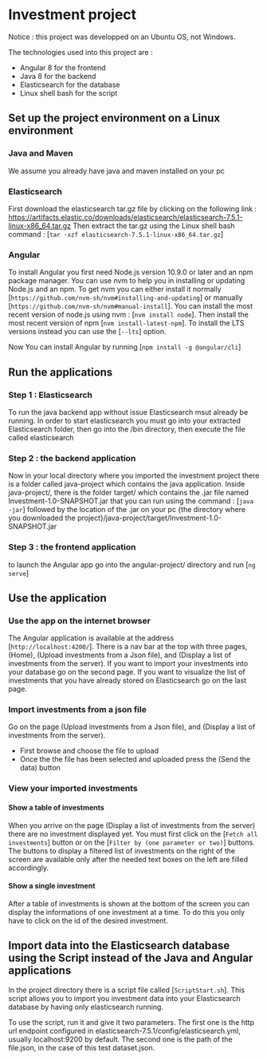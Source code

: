 # Investment project

Notice : this project was developped on an Ubuntu OS, not Windows.

The technologies used into this project are :
* Angular 8 for the frontend
* Java 8 for the backend
* Elasticsearch for the database
* Linux shell bash for the script

## Set up the project environment on a Linux environment

### Java and Maven
We assume you already have java and maven installed on your pc

### Elasticsearch
First download the elasticsearch tar.gz file by clicking on the following link : https://artifacts.elastic.co/downloads/elasticsearch/elasticsearch-7.5.1-linux-x86_64.tar.gz
Then extract the tar.gz using the Linux shell bash command : [`tar -xzf elasticsearch-7.5.1-linux-x86_64.tar.gz`]

### Angular
To install Angular you first need Node.js version 10.9.0 or later and an npm package manager.
You can use nvm to help you in installing or updating Node.js and an npm.
To get nvm you can either install it normally [`https://github.com/nvm-sh/nvm#installing-and-updating`] or manually [`https://github.com/nvm-sh/nvm#manual-install`].
You can install the most recent version of node.js using nvm : [`nvm install node`].
Then install the most recent version of npm [`nvm install-latest-npm`].
To install the LTS versions instead you can use the [`--lts`] option.

Now You can install Angular by running [`npm install -g @angular/cli`]

## Run the applications

### Step 1 : Elasticsearch
To run the java backend app without issue Elasticsearch msut already be running. In order to start elasticsearch you must go into your extracted Elasticsearch folder, then go into the /bin directory, then execute the file called elasticsearch

### Step 2 : the backend application
Now in your local directory where you imported the investment project there is a folder called java-project which contains the java application. Inside java-project/, there is the folder target/ which contains the .jar file named Investment-1.0-SNAPSHOT.jar that you can run using the command : [`java -jar`] followed by the location of the .jar on your pc \{the directory where you downloaded the project\}/java-project/target/Investment-1.0-SNAPSHOT.jar

### Step 3 : the frontend application
to launch the Angular app go into the angular-project/ directory and run [`ng serve`]

## Use the application

### Use the app on the internet browser

The Angular application is available at the address [`http://localhost:4200/`].
There is a nav bar at the top with three pages, (Home), (Upload investments from a Json file), and (Display a list of investments from the server). If you want to import your investments into your database go on the second page. If you want to visualize the list of investments that you have already stored on Elasticsearch go on the last page.

### Import investments from a json file

Go on the page (Upload investments from a Json file), and (Display a list of investments from the server).
* First browse and choose the file to upload
* Once the the file has been selected and uploaded press the (Send the data) button

### View your imported investments

#### Show a table of investments

When you arrive on the page (Display a list of investments from the server) there are no investment displayed yet. You must first click on the [`Fetch all investments`] button or on the [`Filter by (one parameter or two)`] buttons.
The buttons to display a filtered list of investments on the right of the screen are available only after the needed text boxes on the left are filled accordingly.

#### Show a single investment

After a table of investments is shown at the bottom of the screen you can display the informations of one investment at a time. To do this you only have to click on the id of the desired investment.

## Import data into the Elasticsearch database using the Script instead of the Java and Angular applications

In the project directory there is a script file called [`ScriptStart.sh`].  This script allows you to import you investment data into your Elasticsearch database by having only elasticsearch running.

To use the script, run it and give it two parameters.
The first one is the http url endpoint configured in elasticsearch-7.5.1/config/elasticsearch.yml, usually localhost:9200 by default.
The second one is the path of the file.json, in the case of this test dataset.json.
